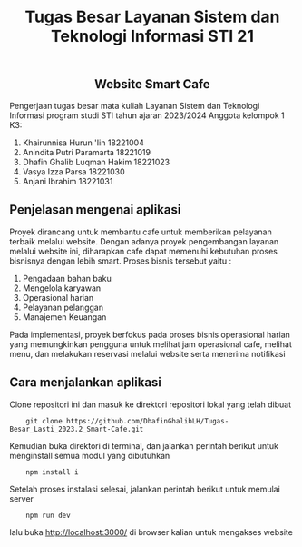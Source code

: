 <h1 align="center">
  <br>
    Tugas Besar Layanan Sistem dan Teknologi Informasi STI 21
  <br>
</h1>

<h2 align="center">
  <br>
    Website Smart Cafe
  <br>
</h2>

Pengerjaan tugas besar mata kuliah Layanan Sistem dan Teknologi Informasi program studi STI tahun ajaran 2023/2024
Anggota kelompok 1 K3:
1. Khairunnisa Hurun 'Iin       18221004
2. Anindita Putri Paramarta     18221019
3. Dhafin Ghalib Luqman Hakim   18221023
4. Vasya Izza Parsa             18221030
5. Anjani Ibrahim               18221031

## Penjelasan mengenai aplikasi
Proyek dirancang untuk membantu cafe untuk memberikan pelayanan terbaik melalui website. Dengan adanya proyek pengembangan layanan melalui website ini, diharapkan cafe dapat memenuhi kebutuhan proses bisnisnya dengan lebih smart. Proses bisnis tersebut yaitu : 
1. Pengadaan bahan baku
2. Mengelola karyawan
3. Operasional harian
4. Pelayanan pelanggan
5. Manajemen Keuangan

Pada implementasi, proyek berfokus pada proses bisnis operasional harian yang memungkinkan pengguna untuk melihat jam operasional cafe, melihat menu, dan melakukan reservasi melalui website serta menerima notifikasi


## Cara menjalankan aplikasi
Clone repositori ini dan masuk ke direktori repositori lokal yang telah dibuat
```
    git clone https://github.com/DhafinGhalibLH/Tugas-Besar_Lasti_2023.2_Smart-Cafe.git
```
Kemudian buka direktori di terminal, dan jalankan perintah berikut untuk menginstall semua modul yang dibutuhkan
```
    npm install i
```
Setelah proses instalasi selesai, jalankan perintah berikut untuk memulai server
```
    npm run dev
```
lalu buka [http://localhost:3000/](http://localhost:3000/) di browser kalian untuk mengakses website
